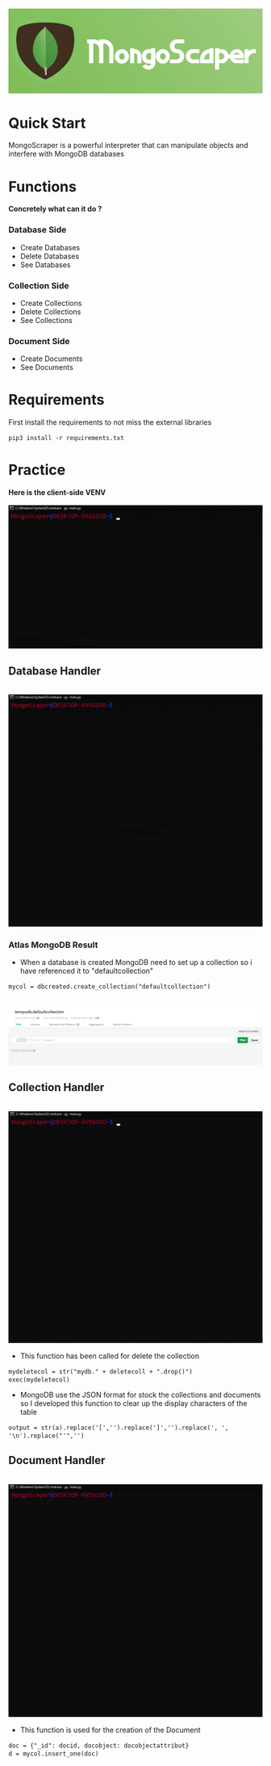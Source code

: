 <br><img src=/img/mongoscaper.png><br>
# Quick Start
MongoScraper is a powerful interpreter that can manipulate objects and interfere with MongoDB databases
# Functions
**Concretely what can it do ?**
### Database Side
* Create Databases
* Delete Databases
* See Databases
### Collection Side
* Create Collections
* Delete Collections 
* See Collections 
### Document Side
* Create Documents
* See Documents
# Requirements
First install the requirements to not miss the external libraries 
```py3
pip3 install -r requirements.txt
```
# Practice
**Here is the client-side VENV**<br>
<br><img src=/img/cli.gif><br>
## Database Handler
<br><img src=/img/db.gif><br>
### Atlas MongoDB Result
* When a database is created MongoDB need to set up a collection so i have referenced it to "defaultcollection"<br>
```py3
mycol = dbcreated.create_collection("defaultcollection")
```
<br><img src=/img/dbcreated.png><br>
## Collection Handler
<br><img src=/img/coll.gif><br>
* This function has been called for delete the collection<br>
```py3
mydeletecol = str("mydb." + deletecoll + ".drop()")
exec(mydeletecol)
```
* MongoDB use the JSON format for stock the collections and documents so I developed this function to clear up the display characters of the table<br>
```py3
output = str(a).replace('[','').replace(']','').replace(', ', '\n').replace("'",'')
```
## Document Handler
<br><img src=/img/doc.gif><br>
* This function is used for the creation of the Document<br>
```py3
doc = {"_id": docid, docobject: docobjectattribut}
d = mycol.insert_one(doc)
```
